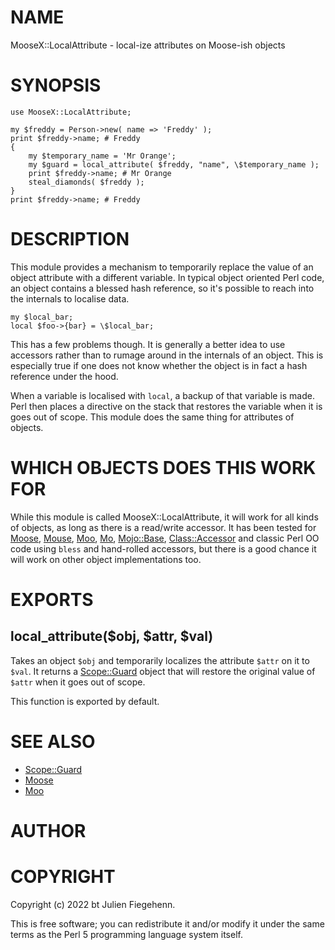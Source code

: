 # NAME

MooseX::LocalAttribute - local-ize attributes on Moose-ish objects

# SYNOPSIS

    use MooseX::LocalAttribute;

    my $freddy = Person->new( name => 'Freddy' );
    print $freddy->name; # Freddy
    {
        my $temporary_name = 'Mr Orange';
        my $guard = local_attribute( $freddy, "name", \$temporary_name );
        print $freddy->name; # Mr Orange
        steal_diamonds( $freddy );
    }
    print $freddy->name; # Freddy

# DESCRIPTION

This module provides a mechanism to temporarily replace the value of an
object attribute with a different variable. In typical object oriented Perl
code, an object contains a blessed hash reference, so it's possible to reach
into the internals to localise data.

    my $local_bar;
    local $foo->{bar} = \$local_bar;

This has a few problems though. It is generally a better idea to use accessors
rather than to rumage around in the internals of an object. This is especially
true if one does not know whether the object is in fact a hash reference under
the hood.

When a variable is localised with `local`, a backup of that variable is made.
Perl then places a directive on the stack that restores the variable when it
is goes out of scope. This module does the same thing for attributes of
objects.

# WHICH OBJECTS DOES THIS WORK FOR

While this module is called MooseX::LocalAttribute, it will work for all kinds
of objects, as long as there is a read/write accessor. It has been tested for
[Moose](https://metacpan.org/pod/Moose), [Mouse](https://metacpan.org/pod/Mouse), [Moo](https://metacpan.org/pod/Moo), [Mo](https://metacpan.org/pod/Mo), [Mojo::Base](https://metacpan.org/pod/Mojo%3A%3ABase), [Class::Accessor](https://metacpan.org/pod/Class%3A%3AAccessor) and
classic Perl OO code using `bless` and hand-rolled accessors, but there is a
good chance it will work on other object implementations too.

# EXPORTS

## local\_attribute($obj, $attr, $val)

Takes an object `$obj` and temporarily localizes the attribute `$attr` on
it to `$val`. It returns a [Scope::Guard](https://metacpan.org/pod/Scope%3A%3AGuard) object that will restore the
original value of `$attr` when it goes out of scope.

This function is exported by default.

# SEE ALSO

- [Scope::Guard](https://metacpan.org/pod/Scope%3A%3AGuard)
- [Moose](https://metacpan.org/pod/Moose)
- [Moo](https://metacpan.org/pod/Moo)

# AUTHOR

# COPYRIGHT

Copyright (c) 2022 bt Julien Fiegehenn.

This is free software; you can redistribute it and/or modify it under the same
terms as the Perl 5 programming language system itself.
